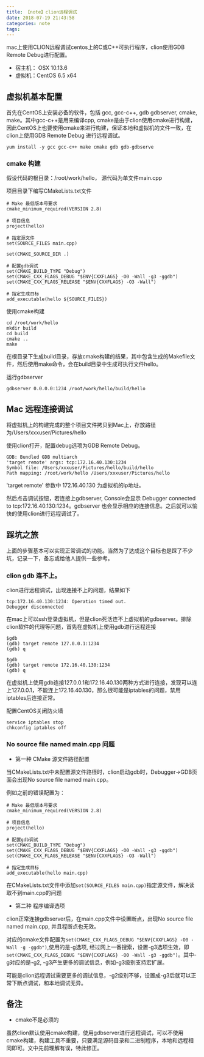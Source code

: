 ```yaml
---
title: 【note】clion远程调试
date: 2018-07-19 21:43:58
categories: note
tags:
---
```


mac上使用CLION远程调试centos上的C或C++可执行程序，clion使用GDB Remote Debug进行配置。

* 宿主机： OSX 10.13.6
* 虚拟机：CentOS 6.5 x64

## 虚拟机基本配置

首先在CentOS上安装必备的软件，包括 gcc, gcc-c++, gdb gdbserver, cmake, make。其中gcc-c++是用来编译cpp, cmake是由于clion使用cmake进行构建，因此CentOS上也要使用cmake来进行构建，保证本地和虚拟机的文件一致，在clion上使用GDB Remote Debug 进行远程调试。

```
yum install -y gcc gcc-c++ make cmake gdb gdb-gdbserve
```

<!--more-->
### cmake 构建

假设代码的根目录：/root/work/hello， 源代码为单文件main.cpp

项目目录下编写CMakeLists.txt文件

```
# Make 最低版本号要求
cmake_minimum_required(VERSION 2.8)

# 项目信息
project(hello)

# 指定源文件
set(SOURCE_FILES main.cpp)

set(CMAKE_SOURCE_DIR .)

# 配置gdb调试
set(CMAKE_BUILD_TYPE "Debug")
set(CMAKE_CXX_FLAGS_DEBUG "$ENV{CXXFLAGS} -O0 -Wall -g3 -ggdb")
set(CMAKE_CXX_FLAGS_RELEASE "$ENV{CXXFLAGS} -O3 -Wall")

# 指定生成目标
add_executable(hello ${SOURCE_FILES})
```

使用cmake构建

```
cd /root/work/hello
mkdir build
cd build
cmake .. 
make
```

在根目录下生成build目录，存放cmake构建的结果，其中包含生成的Makefile文件，然后使用make命令，会在build目录中生成可执行文件hello。

运行gdbserver

```
gdbserver 0.0.0.0:1234 /root/work/hello/build/hello
```

## Mac 远程连接调试

将虚拟机上的构建完成的整个项目文件拷贝到Mac上，存放路径为/Users/xxxuser/Pictures/hello

使用clion打开，配置debug选项为GDB Remote Debug。

```
GDB: Bundled GDB multiarch
'target remote' args: tcp:172.16.40.130:1234
Symbol file: /Users/xxxuser/Pictures/hello/build/hello
Path mapping: /root/work/hello /Users/xxxuser/Pictures/hello
```

'target remote' 参数中 172.16.40.130 为虚拟机的ip地址。

然后点击调试按钮，若连接上gdbserver, Console会显示 Debugger connected to tcp:172.16.40.130:1234。gdbserver 也会显示相应的连接信息。之后就可以愉快的使用clion进行远程调试了。

## 踩坑之旅

上面的步骤基本可以实现正常调试的功能。当然为了达成这个目标也是踩了不少坑，记录一下，备忘或给他人提供一些参考。

### clion gdb 连不上。

clion进行远程调试，出现连接不上的问题，结果如下

```
tcp:172.16.40.130:1234: Operation timed out.
Debugger disconnected
```

在mac上可以ssh登录虚拟机，但是clion死活连不上虚拟机的gdbserver。排除clion软件的代理等问题，首先在虚拟机上使用gdb进行远程连接

```
$gdb
(gdb) target remote 127.0.0.1:1234
(gdb) q

$gdb
(gdb) target remote 172.16.40.130:1234
(gdb) q
```

在虚拟机上使用gdb连接127.0.0.1和172.16.40.130两种方式进行连接，发现可以连上127.0.0.1，不能连上172.16.40.130，那么很可能是iptables的问题，禁用iptables后连接正常。

配置CentOS关闭防火墙

```
service iptables stop
chkconfig iptables off 
```

### No source file named main.cpp 问题

* 第一种 CMake 源文件路径配置

当CMakeLists.txt中未配置源文件路径时，clion启动gdb时，Debugger->GDB页面会出现No source file named main.cpp。

例如之前的错误配置为：

```
# Make 最低版本号要求
cmake_minimum_required(VERSION 2.8)

# 项目信息
project(hello)

# 配置gdb调试
set(CMAKE_BUILD_TYPE "Debug")
set(CMAKE_CXX_FLAGS_DEBUG "$ENV{CXXFLAGS} -O0 -Wall -g3 -ggdb")
set(CMAKE_CXX_FLAGS_RELEASE "$ENV{CXXFLAGS} -O3 -Wall")

# 指定生成目标
add_executable(hello main.cpp)
```

在CMakeLists.txt文件中添加`set(SOURCE_FILES main.cpp)`指定源文件，解决读取不到main.cpp的问题

* 第二种 程序编译选项

clion正常连接gdbserver后，在main.cpp文件中设置断点，出现No source file named main.cpp, 并且程断点也无效。

对应的cmake文件配置为`set(CMAKE_CXX_FLAGS_DEBUG "$ENV{CXXFLAGS} -O0 -Wall -g -ggdb")`,使用的是-g选项, 经过网上一番搜索，设置-g3选项生效，即`set(CMAKE_CXX_FLAGS_DEBUG "$ENV{CXXFLAGS} -O0 -Wall -g3 -ggdb")`。其中-g对应的是-g2, -g3产生更多的调试信息，例如-g3级别支持宏扩展。

可能是clion远程调试需要更多的调试信息，-g2级别不够，设置成-g3后就可以正常下断点调试，和本地调试无异。

## 备注

* cmake不是必须的

虽然clion默认使用cmake构建，使用gdbserver进行远程调试，可以不使用cmake构建，构建工具不重要，只要满足源码目录和二进制程序，本地和远程相同即可。文中先前理解有误，特此修正。



